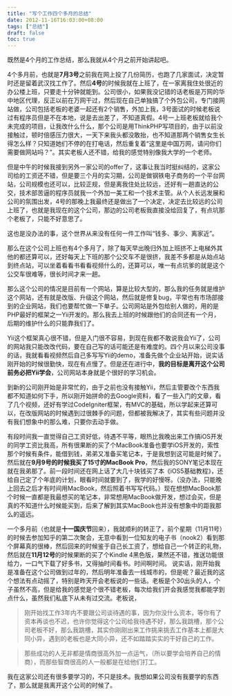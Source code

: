 ```yaml
---
title: "写个工作四个多月的总结"
date: 2012-11-16T16:03:00+08:00
tags: ["总结"] 
draft: false
toc: true
---
```


既然是4个月的工作总结，那么我就从4个月之前开始讲起吧。

4个多月前，也就是**7月3号**之前我在网上投了几份简历，也跑了几家面试，决定暂时还是留着武汉找工作了。然后**4号**的时候我就在上班了，在一家离我住处很近的办公楼上班，只要走十分钟就能到。公司很小，如果我没记错的话老板是万网的华中地区代理，反正以前在万网干过，然后现在自己单独搞了个外包公司，专门接网站做，公司包括老板的老婆一起还有2个销售，外加上我，3号面试的时候老板说过有程序员但是不在本地，说是去出差了，不知道真假。4号一上班老板就给我个未完成的项目，让我改什么什么，那个公司是用ThinkPHP写项目的，由于以前没接触过，顿时倍感压力很大，一天下来我头都没敢抬，也不知道那两个销售女生长得怎么样？只知道她们不停的在打电话，然后重复着“这里是中国万网，请问你们需要做网站吗？”。其实老板人还不错，给我的感觉特别像我大学的一个老师。

但是中午的时候我接到另外一家公司的offer了，这事让我当时挺纠结的，这家公司给的工资还不错，但是要三个月的实习期，公司是做钢铁电子商务的一个平台网站，公司规模也还可以，比较正规，但是离我住处比较远，还好有一趟直达的公交，技术部苦逼的程序员就我一个外加一美工和一个技术主管。从个人长远发展和公司的氛围出发，4号的那晚上我最终还是做出了一个决定，决定去比较远的公司上班了，也就是我现在的这个公司，那边的公司老板我直接没给回复了，有点坑那个老板了，只能不好意思了。

这也是没办法的事，这个世界从来没有任何一件工作叫“钱多、事少、离家近”。

那么在这个公司上班也有4个多月了，除了每天早出晚归外加上班挤不上电梯外其他的都还算可以，还好每天上下班的那个公交车不是很挤，我差不多都是从始点站到终点站，可以坐着看看书看看视频什么的，还算可以，唯一有点坑爹的就是这个公交车很难等，很长时间才来一趟。

那么这个公司的情况是目前有一个网站，算是比较大型的，那么我的任务就是维护这个网站，还有就是改版、升级这个网站，然后就是修复bug，平常也有市场部接到的企业网站，我们也要帮忙做一下单子。公司网站是外包给别人做的，用的是PHP最好的框架之一Yii开发的。那么我去上班的时候跟他们的合同还有一个月，后期的维护什么的只能靠我们了。

Yii这个框架真心很不错，但是入门很不容易，到现在我都不敢说我会Yii了，公司的网站我只能改改代码，要在自己写的话可能还是有难度的。四个月以来公司没事的话，我就看看视频然后自己多写写Yii的demo，准备先做个企业站开始，说实话刚开始的时候很勤快，现在有点慢了。但是还在进行中，**我的目标是离开这个公司前务必把Yii学会**，公司网站本身就是个很好的学习机会。

到新的公司刚开始是非常忙的，由于之前也没有接触Yii，然后主管要改个东西我都不知道如何下手，所以刚开始拼命的去Google资料，看了一些入门的文章，看了几个视频，还好有学过CodeIgniter框架，有MVC的基础，所以学起来还算可以，在改版网站的时候遇到过很棘手的问题，但都被我解决了，其实有些问题并没有我们想象中的那么难，只要你去动手做。

有段时间我一直觉得自己工资好低，待遇不平等，眼热比我晚出来工作搞iOS开发的同学工资比我高，所有很果断的买了个MacBook准备也要学iOS开发的，索性那个时候有条件，能借到钱，弟弟又准备买笔记本，于是我想到这可能是时候了。然后就在**9月9号的时候我买了15寸的MacBook Pro**，然后我的SONY笔记本现在就在我弟那了。前一段时间还在网上话了大几十块钱买了本《iOS5基础教程》，还给自己定了个年底的计划，眼看时间就要到了，我学的好慢呀。（没办法，只能晚上回去之后才有时间用MacBook，然后照着书写写代码。）现在想想MacBook那个时候一直都是我最想买的笔记本，非常想用MacBook做开发，想过会买，但是真的不知道什么时候能买到，后来了解到其实MacBook也并没有想象中的距我那么的遥远。

一个多月前（也就是**十一国庆节**回来），我就顺利的转正了，前个星期（11月11号）的时候去参加知乎的第二次聚会，无意中看到一位知友的电子书（nook2）看到那个屏幕真的很棒，然后回来的时候鉴于自己长工资了，想给自己一个转正的礼物，然后就在**11月12号**的时候果断的买了个Kindle 4黑色版，果然还不错，推送功能很给力，一口气下载了好多书，又得抽时间看书。时间啊时间。 说实话，刚开始我是准备在这个公司做到过年的，然后明年准备去一线城市的，但是呢？最近我的这个想法有点动摇了，特别是昨天开会老板说的一些话。老板是个30出头的人，个子虽然不高，但是给我的感觉是个很不错老板，每次给我们开会我感觉我都能学到点什么，虽然我们私底下从未有过交流。老板说，

> 刚开始找工作3年内不要跟公司谈待遇的事，因为你没什么资本，等你有了资本再谈也不迟，也许你觉得这个公司给我待遇不好，那么我跳槽，那个公司老板不好，那么我跳槽，其实你刚刚出来工作挑来挑去工作基本上都是大同小异，遇到的老板也是大同小异，还不如踏踏实实的干好自己的工作。

> 那些成功的人无非都是情商很高外加一点运气，（所以要学会培养自己的情商），而那些智商很高的人一般都是在给他们打工。

我在这家公司还有很多要学习的，不只是技术。我想如果公司没有我要学的东西了，那么就是我离开这个公司的时候了。